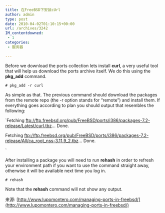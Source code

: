 ```yaml
---
title: 在FreeBSD下安装cUrl
author: admin
type: post
date: 2010-04-02T01:10:15+00:00
url: /archives/3242
IM_contentdowned:
 - 1
categories:
 - 服务器

---
```

Before we download the ports collection lets install **curl**, a very useful tool that will help us download the ports archive itself. We do this using the **pkg_add** command.

 `# pkg_add -r curl`

As simple as that. The previous command should download the packages from the remote repo (the -r option stands for “remote”) and install them. If everything goes according to plan you should output that resembles the following:

`Fetching ftp://ftp.freebsd.org/pub/FreeBSD/ports/i386/packages-7.2-release/Latest/curl.tbz... Done.

Fetching ftp://ftp.freebsd.org/pub/FreeBSD/ports/i386/packages-7.2-release/All/ca_root_nss-3.11.9_2.tbz... Done.

`

After installing a package you will need to run **rehash** in order to refresh your environment path if you want to use the command straight away, otherwise it will be available next time you log in.

`# rehash`

Note that the **rehash** command will not show any output.

来源: [http://www.lupomontero.com/managing-ports-in-freebsd/](http://www.lupomontero.com/managing-ports-in-freebsd/)